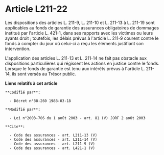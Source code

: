 # Article L211-22

Les dispositions des articles L. 211-9, L. 211-10 et L. 211-13 à L. 211-19 sont applicables au fonds de garantie des
assurances obligatoires de dommages institué par l'article L. 421-1, dans ses rapports avec les victimes ou leurs ayants
droit ; toutefois, les délais prévus à l'article L. 211-9 courent contre le fonds à compter du jour où celui-ci a reçu les
éléments justifiant son intervention. 

L'application des articles L. 211-13 et L. 211-14 ne fait pas obstacle aux dispositions particulières qui régissent les
actions en justice contre le fonds. Lorsque le fonds de garantie est tenu aux intérêts prévus à l'article L. 211-14, ils sont
versés au Trésor public.

**Liens relatifs à cet article**

	**Codifié par**:

	  - Décret n°88-260 1988-03-18

	**Modifié par**:

	  - Loi n°2003-706 du 1 août 2003 - art. 81 (V) JORF 2 août 2003

	**Cite**:

	  - Code des assurances - art. L211-13 (V)
	  - Code des assurances - art. L211-14 (V)
	  - Code des assurances - art. L211-9 (V)
	  - Code des assurances - art. L421-1 (V)
